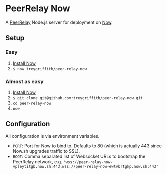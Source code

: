 PeerRelay Now
=============

A [PeerRelay](http://github.com/treygriffith/peer-relay) Node.js server for deployment on [Now](now.sh).

Setup
-----

### Easy

1. [Install Now](https://zeit.co/download)
2. `$ now treygriffith/peer-relay-now`

### Almost as easy

1. [Install Now](https://zeit.co/download)
2. `$ git clone git@github.com:treygriffith/peer-relay-now.git`
3. `cd peer-relay-now`
4. `now`

Configuration
-------------

All configuration is via environment variables.

- `PORT`: Port for Now to bind to. Defaults to 80 (which is actually 443 since Now.sh upgrades traffic to SSL).
- `BOOT`: Comma separated list of Websocket URLs to bootstrap the PeerRelay network, e.g. `'wss://peer-relay-now-vpleytitgb.now.sh:443,wss://peer-relay-now-ewtvbrtgkp.now.sh:443'`